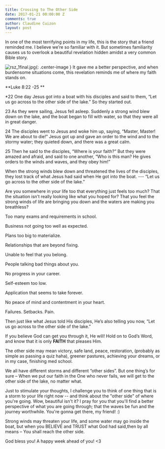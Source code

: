 ```yaml
---
title: Crossing to The Other Side
date: 2017-01-21 00:00:00 Z
comments: true
author: Claudine Cuizon
layout: post
---
```


In one of the most terrifying points in my life, this is the story that a friend reminded me. I believe we’re so familiar with it. But sometimes familiarity causes us to overlook a beautiful revelation hidden amidst a very common Bible story.

![rsz_1final.jpg](/uploads/rsz_1final.jpg){: .center-image }
It gave me a better perspective, and when burdensome situations come, this revelation reminds me of where my faith stands on.

\*\*Luke 8:22 -25 \*\*

\*22 One day Jesus got into a boat with his disciples and said to them, “Let us go across to the other side of the lake.” So they started out.

23 As they were sailing, Jesus fell asleep. Suddenly a strong wind blew down on the lake, and the boat began to fill with water, so that they were all in great danger.

24 The disciples went to Jesus and woke him up, saying, “Master, Master! We are about to die!”
Jesus got up and gave an order to the wind and to the stormy water; they quieted down, and there was a great calm.

25 Then he said to the disciples, “Where is your faith?” But they were amazed and afraid, and said to one another, “Who is this man? He gives orders to the winds and waves, and they obey him!”

When the strong winds blew down and threatened the lives of the disciples, they lost track of what Jesus had said when He got into the boat. --- “Let us go across to the other side of the lake.”

Are you somewhere in your life too that everything just feels too much? That the situation isn’t really looking like what you hoped for? That you feel the strong winds of life are bringing you down and the waters are making you breathless?

Too many exams and requirements in school.

Business not going too well as expected.

Plans too big to materialize.

Relationships that are beyond fixing.

Unable to feel that you belong.

People talking bad things about you.

No progress in your career.

Self-esteem too low.

Application that seems to take forever.

No peace of mind and contentment in your heart.

Failures. Setbacks. Pain.

Then just like what Jesus told His disciples, He’s also telling you now, “Let us go across to the other side of the lake.”

If you believe God can get you through it, He will! Hold on to God’s Word, and know that it is only **FAITH** that pleases Him.

The other side may mean victory, safe land, peace, restoration, (probably as simple as passing a quiz haha), greener pastures, achieving your dreams, or in my case, finishing med school.

We all have different storms and different “other sides”. But one thing’s for sure – When we put our faith in the One who never fails, we will get to the other side of the lake, no matter what.

Just to stimulate your thoughts, I challenge you to think of one thing that is a storm to your life right now -- and think about the "other side" of where you're going. Wow, beautiful isn't it? I pray for you that you'll find a better perspective of what you are going through; that the waves be fun and the journey worthwhile. You're gonna get there, my friend! :)


Strong winds may threaten your life, and some water may go inside the boat, but when you BELIEVE and TRUST what God had said,then by all means – You shall reach the other side.

God bless you! A happy week ahead of you! <3